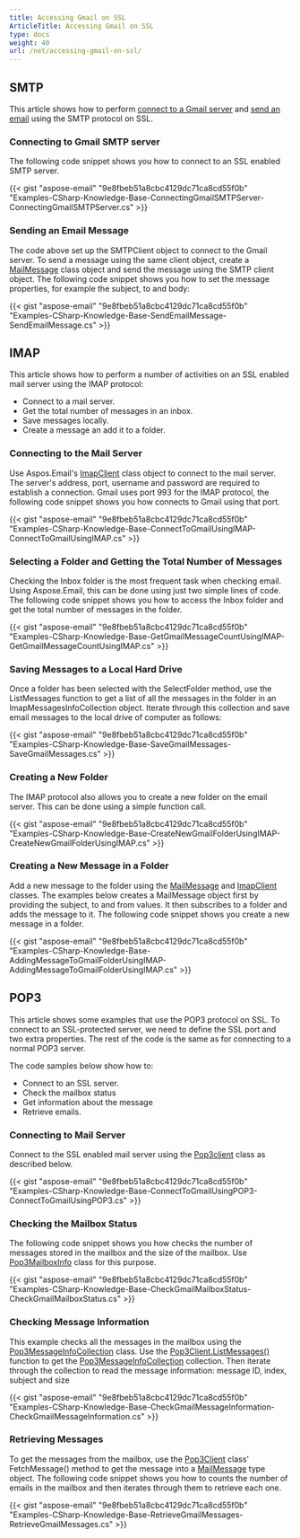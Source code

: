 ```yaml
---
title: Accessing Gmail on SSL
ArticleTitle: Accessing Gmail on SSL
type: docs
weight: 40
url: /net/accessing-gmail-on-ssl/
---
```


## **SMTP**
This article shows how to perform [connect to a Gmail server](#connecting-to-gmail-smtp-server) and [send an email](#sending-an-email-message) using the SMTP protocol on SSL.
### **Connecting to Gmail SMTP server**
The following code snippet shows you how to connect to an SSL enabled SMTP server.



{{< gist "aspose-email" "9e8fbeb51a8cbc4129dc71ca8cd55f0b" "Examples-CSharp-Knowledge-Base-ConnectingGmailSMTPServer-ConnectingGmailSMTPServer.cs" >}}
### **Sending an Email Message**
The code above set up the SMTPClient object to connect to the Gmail server. To send a message using the same client object, create a [MailMessage](https://apireference.aspose.com/email/net/aspose.email/mailmessage) class object and send the message using the SMTP client object. The following code snippet shows you how to set the message properties, for example the subject, to and body:



{{< gist "aspose-email" "9e8fbeb51a8cbc4129dc71ca8cd55f0b" "Examples-CSharp-Knowledge-Base-SendEmailMessage-SendEmailMessage.cs" >}}
## **IMAP**
This article shows how to perform a number of activities on an SSL enabled mail server using the IMAP protocol:

- Connect to a mail server.
- Get the total number of messages in an inbox.
- Save messages locally.
- Create a message an add it to a folder.
### **Connecting to the Mail Server**
Use Aspos.Email's [ImapClient](https://apireference.aspose.com/email/net/aspose.email.clients.imap/imapclient) class object to connect to the mail server. The server's address, port, username and password are required to establish a connection. Gmail uses port 993 for the IMAP protocol, the following code snippet shows you how connects to Gmail using that port.



{{< gist "aspose-email" "9e8fbeb51a8cbc4129dc71ca8cd55f0b" "Examples-CSharp-Knowledge-Base-ConnectToGmailUsingIMAP-ConnectToGmailUsingIMAP.cs" >}}
### **Selecting a Folder and Getting the Total Number of Messages**
Checking the Inbox folder is the most frequent task when checking email. Using Aspose.Email, this can be done using just two simple lines of code. The following code snippet shows you how to access the Inbox folder and get the total number of messages in the folder.



{{< gist "aspose-email" "9e8fbeb51a8cbc4129dc71ca8cd55f0b" "Examples-CSharp-Knowledge-Base-GetGmailMessageCountUsingIMAP-GetGmailMessageCountUsingIMAP.cs" >}}
### **Saving Messages to a Local Hard Drive**
Once a folder has been selected with the SelectFolder method, use the ListMessages function to get a list of all the messages in the folder in an ImapMessagesInfoCollection object. Iterate through this collection and save email messages to the local drive of computer as follows:



{{< gist "aspose-email" "9e8fbeb51a8cbc4129dc71ca8cd55f0b" "Examples-CSharp-Knowledge-Base-SaveGmailMessages-SaveGmailMessages.cs" >}}
### **Creating a New Folder**
The IMAP protocol also allows you to create a new folder on the email server. This can be done using a simple function call.



{{< gist "aspose-email" "9e8fbeb51a8cbc4129dc71ca8cd55f0b" "Examples-CSharp-Knowledge-Base-CreateNewGmailFolderUsingIMAP-CreateNewGmailFolderUsingIMAP.cs" >}}
### **Creating a New Message in a Folder**
Add a new message to the folder using the [MailMessage](https://apireference.aspose.com/email/net/aspose.email/mailmessage) and [ImapClient](https://apireference.aspose.com/email/net/aspose.email.clients.imap/imapclient) classes. The examples below creates a MailMessage object first by providing the subject, to and from values. It then subscribes to a folder and adds the message to it. The following code snippet shows you create a new message in a folder.



{{< gist "aspose-email" "9e8fbeb51a8cbc4129dc71ca8cd55f0b" "Examples-CSharp-Knowledge-Base-AddingMessageToGmailFolderUsingIMAP-AddingMessageToGmailFolderUsingIMAP.cs" >}}
## **POP3**
This article shows some examples that use the POP3 protocol on SSL. To connect to an SSL-protected server, we need to define the SSL port and two extra properties. The rest of the code is the same as for connecting to a normal POP3 server.

The code samples below show how to:

- Connect to an SSL server.
- Check the mailbox status
- Get information about the message
- Retrieve emails.
### **Connecting to Mail Server**
Connect to the SSL enabled mail server using the [Pop3client](https://apireference.aspose.com/email/net/aspose.email.clients.pop3/pop3client) class as described below.



{{< gist "aspose-email" "9e8fbeb51a8cbc4129dc71ca8cd55f0b" "Examples-CSharp-Knowledge-Base-ConnectToGmailUsingPOP3-ConnectToGmailUsingPOP3.cs" >}}
### **Checking the Mailbox Status**
The following code snippet shows you how checks the number of messages stored in the mailbox and the size of the mailbox. Use [Pop3MailboxInfo](https://apireference.aspose.com/email/net/aspose.email.clients.pop3/pop3mailboxinfo) class for this purpose.



{{< gist "aspose-email" "9e8fbeb51a8cbc4129dc71ca8cd55f0b" "Examples-CSharp-Knowledge-Base-CheckGmailMailboxStatus-CheckGmailMailboxStatus.cs" >}}
### **Checking Message Information**
This example checks all the messages in the mailbox using the [Pop3MessageInfoCollection](https://apireference.aspose.com/email/net/aspose.email.clients.pop3/pop3messageinfocollection) class. Use the [Pop3Client.ListMessages()](https://apireference.aspose.com/email/net/aspose.email.clients.pop3/pop3client/methods/listmessages/index) function to get the [Pop3MessageInfoCollection](https://apireference.aspose.com/email/net/aspose.email.clients.pop3/pop3messageinfocollection) collection. Then iterate through the collection to read the message information: message ID, index, subject and size



{{< gist "aspose-email" "9e8fbeb51a8cbc4129dc71ca8cd55f0b" "Examples-CSharp-Knowledge-Base-CheckGmailMessageInformation-CheckGmailMessageInformation.cs" >}}
### **Retrieving Messages**
To get the messages from the mailbox, use the [Pop3Client](https://apireference.aspose.com/email/net/aspose.email.clients.pop3/pop3client) class' FetchMessage() method to get the message into a [MailMessage](https://apireference.aspose.com/email/net/aspose.email/mailmessage) type object. The following code snippet shows you how to counts the number of emails in the mailbox and then iterates through them to retrieve each one.



{{< gist "aspose-email" "9e8fbeb51a8cbc4129dc71ca8cd55f0b" "Examples-CSharp-Knowledge-Base-RetrieveGmailMessages-RetrieveGmailMessages.cs" >}}
